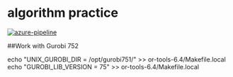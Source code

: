 # algorithm practice 


[![azure-pipeline](https://dev.azure.com/trumanckzhou/trumanckzhou/_apis/build/status/trumanz.algorithms?branchName=master)](https://dev.azure.com/trumanckzhou/trumanckzhou/_build?definitionId=2)

##Work with Gurobi 752

echo "UNIX_GUROBI_DIR = /opt/gurobi751/" >> or-tools-6.4/Makefile.local
echo "GUROBI_LIB_VERSION = 75" >> or-tools-6.4/Makefile.local

